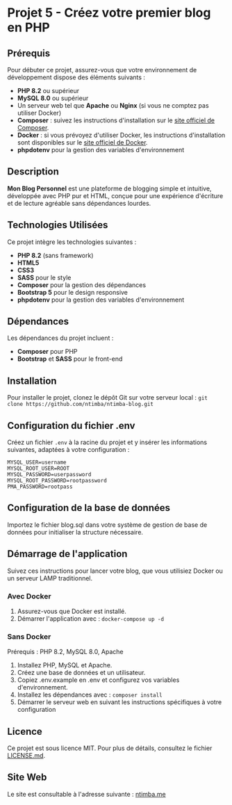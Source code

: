 # Projet 5 - Créez votre premier blog en PHP

## Prérequis
Pour débuter ce projet, assurez-vous que votre environnement de développement dispose des éléments suivants :
- **PHP 8.2** ou supérieur
- **MySQL 8.0** ou supérieur
- Un serveur web tel que **Apache** ou **Nginx** (si vous ne comptez pas utiliser Docker)
- **Composer** : suivez les instructions d'installation sur le [site officiel de Composer](https://getcomposer.org/download/).
- **Docker** : si vous prévoyez d'utiliser Docker, les instructions d'installation sont disponibles sur le [site officiel de Docker](https://docs.docker.com/engine/install/).
- **phpdotenv** pour la gestion des variables d'environnement

## Description
**Mon Blog Personnel** est une plateforme de blogging simple et intuitive, développée avec PHP pur et HTML, conçue pour une expérience d'écriture et de lecture agréable sans dépendances lourdes.

## Technologies Utilisées
Ce projet intègre les technologies suivantes :
- **PHP 8.2** (sans framework)
- **HTML5**
- **CSS3**
- **SASS** pour le style
- **Composer** pour la gestion des dépendances
- **Bootstrap 5** pour le design responsive
- **phpdotenv** pour la gestion des variables d'environnement

## Dépendances
Les dépendances du projet incluent :
- **Composer** pour PHP
- **Bootstrap** et **SASS** pour le front-end

## Installation
Pour installer le projet, clonez le dépôt Git sur votre serveur local :
`git clone https://github.com/ntimba/ntimba-blog.git`

## Configuration du fichier .env
Créez un fichier `.env` à la racine du projet et y insérer les informations suivantes, adaptées à votre configuration :
```
MYSQL_USER=username
MYSQL_ROOT_USER=ROOT
MYSQL_PASSWORD=userpassword
MYSQL_ROOT_PASSWORD=rootpassword
PMA_PASSWORD=rootpass
```

## Configuration de la base de données
Importez le fichier blog.sql dans votre système de gestion de base de données pour initialiser la structure nécessaire.

## Démarrage de l'application
Suivez ces instructions pour lancer votre blog, que vous utilisiez Docker ou un serveur LAMP traditionnel.

### Avec Docker
1. Assurez-vous que Docker est installé.
2. Démarrer l'application avec : `docker-compose up -d` 

### Sans Docker
Prérequis : PHP 8.2, MySQL 8.0, Apache

1. Installez PHP, MySQL et Apache.
2. Créez une base de données et un utilisateur.
3. Copiez .env.example en .env et configurez vos variables d'environnement.
4. Installez les dépendances avec : `composer install`
5. Démarrer le serveur web en suivant les instructions spécifiques à votre configuration

## Licence
Ce projet est sous licence MIT. Pour plus de détails, consultez le fichier [LICENSE.md](./LICENSE.md).

## Site Web
Le site est consultable à l'adresse suivante : [ntimba.me](https://ntimba.me)








